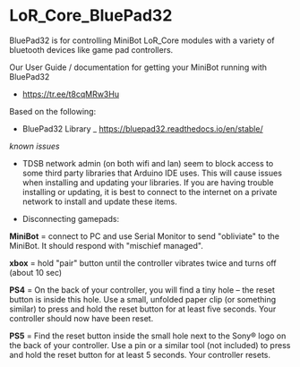 # LoR_Core_BluePad32
 BluePad32 is for controlling MiniBot LoR_Core modules with a variety of bluetooth devices like game pad controllers.

 Our User Guide / documentation for getting your MiniBot running with BluePad32
  - https://tr.ee/t8cqMRw3Hu

 Based on the following:
  - BluePad32 Library _ https://bluepad32.readthedocs.io/en/stable/


*known issues*

- TDSB network admin (on both wifi and lan) seem to block access to some third party libraries that Arduino IDE uses. This will cause issues when installing and updating your libraries. If you are having trouble installing or updating, it is best to connect to the internet on a private network to install and update these items.

- Disconnecting gamepads:

**MiniBot** = connect to PC and use Serial Monitor to send "obliviate" to the MiniBot. It should respond with "mischief managed".

**xbox** = hold "pair" button until the controller vibrates twice and turns off (about 10 sec)

**PS4** = On the back of your controller, you will find a tiny hole – the reset button is inside this hole. Use a small, unfolded paper clip (or something similar) to press and hold the reset button for at least five seconds. Your controller should now have been reset.

**PS5** = Find the reset button inside the small hole next to the Sony® logo on the back of your controller. Use a pin or a similar tool (not included) to press and hold the reset button for at least 5 seconds. Your controller resets.

